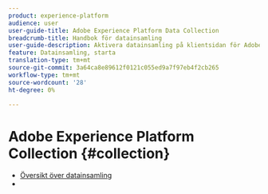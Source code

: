 ```yaml
---
product: experience-platform
audience: user
user-guide-title: Adobe Experience Platform Data Collection
breadcrumb-title: Handbok för datainsamling
user-guide-description: Aktivera datainsamling på klientsidan för Adobe Experience Platform Edge Network.
feature: Datainsamling, starta
translation-type: tm+mt
source-git-commit: 3a64ca8e89612f0121c055ed9a7f97eb4f2cb265
workflow-type: tm+mt
source-wordcount: '28'
ht-degree: 0%

---
```



# Adobe Experience Platform Collection {#collection}

- [Översikt över datainsamling](home.md)
- 
